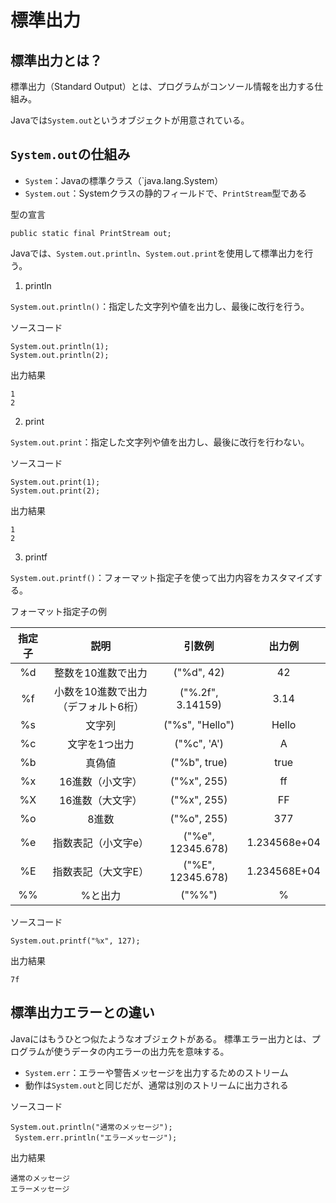 # 標準出力

## 標準出力とは？
標準出力（Standard Output）とは、プログラムがコンソール情報を出力する仕組み。

Javaでは`System.out`というオブジェクトが用意されている。

## `System.out`の仕組み

- `System`：Javaの標準クラス（`java.lang.System）
- `System.out`：Systemクラスの静的フィールドで、`PrintStream`型である

型の宣言
```
public static final PrintStream out;
```

Javaでは、`System.out.println`、`System.out.print`を使用して標準出力を行う。

1. println
   
`System.out.println()`：指定した文字列や値を出力し、最後に改行を行う。

ソースコード
```
System.out.println(1);
System.out.println(2);
```

出力結果
```
1
2
```

2.  print

`System.out.print`：指定した文字列や値を出力し、最後に改行を行わない。

ソースコード
```
System.out.print(1);
System.out.print(2);
```

出力結果
```
1
2
```

3. printf
   
`System.out.printf()`：フォーマット指定子を使って出力内容をカスタマイズする。

フォーマット指定子の例

|指定子|説明|引数例|出力例|
|:-:|:-:|:-:|:-:|
|%d|整数を10進数で出力|("%d", 42)|42|
|%f|小数を10進数で出力（デフォルト6桁）|("%.2f", 3.14159)|3.14|
|%s|文字列|("%s", "Hello")|Hello|
|%c|文字を1つ出力|("%c", 'A')|A|
|%b|真偽値|("%b", true)|true|
|%x|16進数（小文字）|("%x", 255)|ff|
|%X|16進数（大文字）|("%x", 255)|FF|
|%o|8進数|("%o", 255)|377|
|%e|指数表記（小文字e）|("%e", 12345.678)|1.234568e+04|
|%E|指数表記（大文字E）|("%E", 12345.678)|1.234568E+04|
|%%|%と出力|("%%")|%|

ソースコード
```
System.out.printf("%x", 127);
```

出力結果
```
7f
```
## 標準出力エラーとの違い
Javaにはもうひとつ似たようなオブジェクトがある。
標準エラー出力とは、プログラムが使うデータの内エラーの出力先を意味する。
- `System.err`：エラーや警告メッセージを出力するためのストリーム
- 動作は`System.out`と同じだが、通常は別のストリームに出力される
  
ソースコード
```
System.out.println("通常のメッセージ");
 System.err.println("エラーメッセージ");
```

出力結果
```
通常のメッセージ
エラーメッセージ
```

